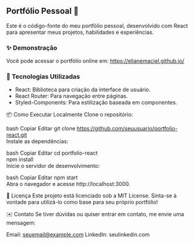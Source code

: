 ## Portfólio Pessoal 🌟

Este é o código-fonte do meu portfólio pessoal, desenvolvido com React para apresentar meus projetos, habilidades e experiências.

### ✨ Demonstração
Você pode acessar o portfólio online em: https://elianemaciel.github.io/

### 🚀 Tecnologias Utilizadas

- React: Biblioteca para criação da interface de usuário.
- React Router: Para navegação entre páginas.
- Styled-Components: Para estilização baseada em componentes.

📦 Como Executar Localmente
Clone o repositório:

bash
Copiar
Editar
git clone https://github.com/seuusuario/portfolio-react.git  
Instale as dependências:

bash
Copiar
Editar
cd portfolio-react  
npm install  
Inicie o servidor de desenvolvimento:

bash
Copiar
Editar
npm start  
Abra o navegador e acesse http://localhost:3000.

📜 Licença
Este projeto está licenciado sob a MIT License. Sinta-se à vontade para utilizá-lo como base para seu próprio portfólio!

✉️ Contato
Se tiver dúvidas ou quiser entrar em contato, me envie uma mensagem:

Email: seuemail@example.com
LinkedIn: seulinkedin.com
